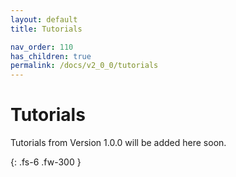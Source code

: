 ```yaml
---
layout: default
title: Tutorials

nav_order: 110
has_children: true
permalink: /docs/v2_0_0/tutorials
---
```


# Tutorials 

Tutorials from Version 1.0.0 will be added here soon.


{: .fs-6 .fw-300 }

